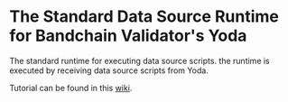 # The Standard Data Source Runtime for Bandchain Validator's Yoda

The standard runtime for executing data source scripts. the runtime is executed by receiving data source scripts from Yoda.

Tutorial can be found in this [wiki](https://github.com/bandprotocol/data-source-runtime/wiki).
